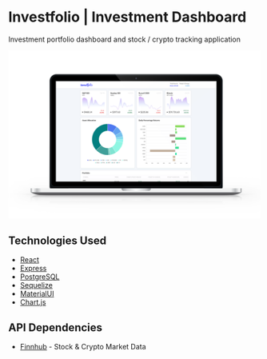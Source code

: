 # Investfolio | Investment Dashboard

Investment portfolio dashboard and stock / crypto tracking application

![mockup](client/src/mockup.png)

## Technologies Used

* [React](https://github.com/facebook/react)
* [Express](http://expressjs.com/)
* [PostgreSQL](https://www.postgresql.org/)
* [Sequelize](https://sequelize.org/)
* [MaterialUI](https://material-ui.com/)
* [Chart.js](https://www.chartjs.org/)

## API Dependencies
* [Finnhub](https://finnhub.io/) - Stock & Crypto Market Data
